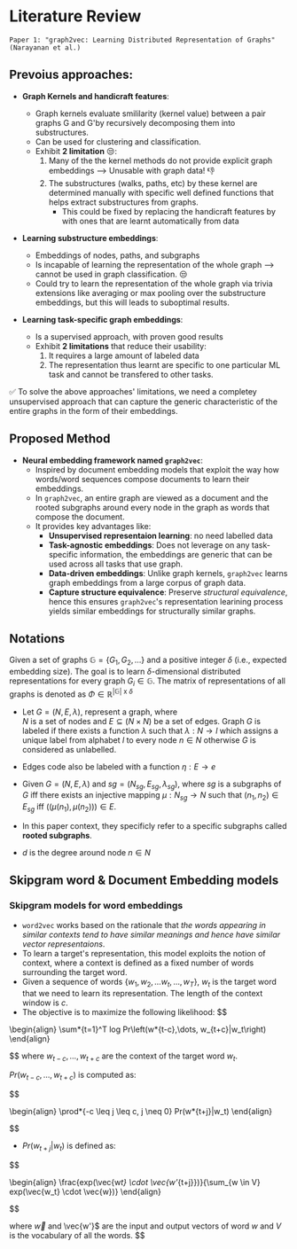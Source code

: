 # Literature Review

    Paper 1: "graph2vec: Learning Distributed Representation of Graphs" (Narayanan et al.)

## Prevoius approaches:

- **Graph Kernels and handicraft features**:

  - Graph kernels evaluate smililarity (kernel value) between a pair graphs G and G'by recursively decomposing them into substructures.
  - Can be used for clustering and classification.
  - Exhibit **2 limitation** 😒:
    1. Many of the the kernel methods do not provide explicit graph embeddings --> Unusable with graph data! 👎
    2. The substructures (walks, paths, etc) by these kernel are determined manually with specific well defined functions that helps extract substructures from graphs.
       - This could be fixed by replacing the handicraft features by with ones that are learnt automatically from data

- **Learning substructure embeddings**:

  - Embeddings of nodes, paths, and subgraphs
  - Is incapable of learning the representation of the whole graph --> cannot be used in graph classification. 😒
  - Could try to learn the representation of the whole graph via trivia extensions like averaging or max pooling over the substructure embeddings, but this will leads to suboptimal results.

- **Learning task-specific graph embeddings**:
  - Is a supervised approach, with proven good results
  - Exhibit **2 limitations** that reduce their usability:
    1. It requires a large amount of labeled data
    2. The representation thus learnt are specific to one particular ML task and cannot be transfered to other tasks.

✅ To solve the above approaches' limitations, we need a completey unsupervised approach that can capture the generic characteristic of the entire graphs in the form of their embeddings.

## Proposed Method

- **Neural embedding framework named `graph2vec`**:
  - Inspired by document embedding models that exploit the way how words/word sequences compose documents to learn their embeddings.
  - In `graph2vec`, an entire graph are viewed as a document and the rooted subgraphs around every node in the graph as words that compose the document.
  - It provides key advantages like:
    - **Unsupervised representaion learning**: no need labelled data
    - **Task-agnostic embeddings**: Does not leverage on any task-specific information, the embeddings are generic that can be used across all tasks that use graph.
    - **Data-driven embeddings**: Unlike graph kernels, `graph2vec` learns graph embeddings from a large corpus of graph data.
    - **Capture structure equivalence**: Preserve _structural equivalence_, hence this ensures `graph2vec`'s representation learining process yields similar embeddings for structurally similar graphs.

## Notations

Given a set of graphs $\mathbb{G} = \{G_1,G_2,\dots\}$ and a positive integer $\delta$ (i.e., expected embedding size). The goal is to learn $\delta\text{-dimensional distributed representations}$ for every graph $G_i \in \mathbb{G}$.
The matrix of representations of all graphs is denoted as $\Phi \in \mathbb{R}^{|\mathbb{G}|\text{ x }\delta}$

- Let $G = (N,E,\lambda)$, represent a graph, where <br/>
  $N$ is a set of nodes and $E \subseteq (N \times N)$ be a set of edges. Graph $G$ is labeled if there exists a function $\lambda$ such that $\lambda : N \rightarrow l$ which assigns a unique label from alphabet $l$ to every node $n \in N$ otherwise $G$ is considered as unlabelled.

- Edges code also be labeled with a function $\eta : E \rightarrow e$
- Given $G = (N,E,\lambda)$ and $sg = (N_{sg},E_{sg}, \lambda_{sg})$, where $sg$ is a subgraphs of $G$ iff there exists an injective mapping $\mu : N_{sg} \rightarrow N$ such that $(n_1,n_2) \in E_{sg}$ iff $((\mu(n_1),\mu(n_2))) \in E.$
- In this paper context, they specificly refer to a specific subgraphs called **rooted subgraphs**.
- $d$ is the degree around node $n \in N$

## Skipgram word & Document Embedding models

### Skipgram models for word embeddings

- `word2vec` works based on the rationale that _the words appearing in similar contexts tend to have similar meanings and hence have similar vector representaions_.
- To learn a target's representation, this model exploits the notion of context, where a context is defined as a fixed number of words surrounding the target word.
- Given a sequence of words {${w_1,w_2,\dots w_t, \dots, w_T}$}, $w_t$ is the target word that we need to learn its representation. The length of the context window is $c$.
- The objective is to maximize the following likelihood:
  $$

\begin{align}
\sum*{t=1}^T log Pr\left(w*{t-c},\dots, w\_{t+c}|w_t\right)
\end{align}

$$
$\text{where } w_{t-c},\dots,w_{t+c} \text{ are the context of the target word } w_t.$

$Pr(w_{t-c},\dots,w_{t+c})$ is computed as:


$$

\begin{align}
\prod*{-c \leq j \leq c, j \neq 0} Pr(w*{t+j}|w_t)
\end{align}

$$

- $Pr(w_{t+j}|w_t)$ is defined as:


$$

\begin{align}
\frac{exp(\vec{w*t} \cdot \vec{w'*{t+j}})}{\sum\_{w \in V} exp(\vec{w_t} \cdot \vec{w})}
\end{align}

$$


where $\vec{w}$ and \vec{w'}$ are the input and output vectors of word $w$ and $V$ is the vocabulary of all the words.
$$
